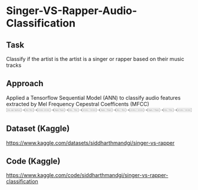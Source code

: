 # Singer-VS-Rapper-Audio-Classification
## Task
Classify if the artist is the artist is a singer or rapper based on their music tracks

## Approach
Applied a Tensorflow Sequential Model (ANN) to classify audio features extracted by Mel Frequency Cepestral Coefficents (MFCC) </br>
<img src = "https://github.com/siddh30/Singer-VS-Rapper-Audio-Classification/blob/main/model_net.png">


## Dataset (Kaggle)
https://www.kaggle.com/datasets/siddharthmandgi/singer-vs-rapper

## Code (Kaggle)
https://www.kaggle.com/code/siddharthmandgi/singer-vs-rapper-classification
